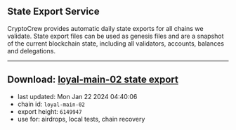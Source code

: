 ## State Export Service
CryptoCrew provides automatic daily state exports for all chains we validate. State export files can be used as genesis files and are a snapshot of the current blockchain state, including all validators, accounts, balances and delegations.

---
**Download: [loyal-main-02 state export](https://dl.ccvalidators.com/SERVICE/loyal/loyal-main-02_export_6149947.json)**
---

- last updated: Mon Jan 22 2024 04:40:06
- chain id: `loyal-main-02`
- export height: `6149947`
- use for: airdrops, local tests, chain recovery
